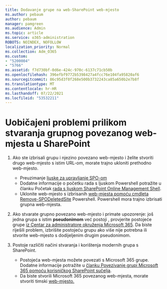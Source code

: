 ```yaml
---
title: Dodavanje grupe na web-SharePoint web-mjesto
ms.author: pebaum
author: pebaum
manager: pamgreen
ms.audience: Admin
ms.topic: article
ms.service: o365-administration
ROBOTS: NOINDEX, NOFOLLOW
localization_priority: Normal
ms.collection: Adm_O365
ms.custom:
- "5200004"
- "5766"
ms.assetid: f7d730bf-0d6e-424c-970c-6137c71cb50b
ms.openlocfilehash: 396efbf9772b5398427a4fcc76e104fa95820af6
ms.sourcegitcommit: 86c95d3f0f268e500b3732243ca85a650b2e7b8f
ms.translationtype: MT
ms.contentlocale: hr-HR
ms.lasthandoff: 07/22/2021
ms.locfileid: "53532211"
---
```

# <a name="common-issues-when-creating-a-group-connected-site-in-sharepoint"></a>Uobičajeni problemi prilikom stvaranja grupnog povezanog web-mjesta u SharePoint

1. Ako ste izbrisali grupu i njezino povezano web-mjesto i želite stvoriti drugo web-mjesto s istim URL-om, morate trajno ukloniti prethodno web-mjesto.

   - Preuzimanje [ljuske za upravljanje SPO-om](https://support.office.com/article/introduction-to-the-sharepoint-online-management-shell-c16941c3-19b4-4710-8056-34c034493429)
   - Dodatne informacije o početku rada s ljuskom Powershell potražite u članku Početak [rada s ljuskom SharePoint Online Management Shell](/powershell/module/sharepoint-online/remove-sposite).
   - Uklonite web-mjesto s izbrisanih [web-mjesta pomoću cmdleta Remove-SPODeletedSite](/powershell/module/sharepoint-online/remove-sposite?view=sharepoint-ps) Powershell. Powershell mora trajno izbrisati grupna web-mjesta.

1. Ako stvarate grupno povezano web-mjesto i primate upozorenje: još jedna grupa s istim **pseudonimom** već postoji , provjerite postojeće grupe [iz Centar za administratore okruženja Microsoft 365](https://admin.microsoft.com/AdminPortal/Home#/groups). Da biste riješili problem, izbrišite postojeću grupu ako više nije potrebna ili stvorite web-mjesto s dodijeljenim drugim pseudonimom.

1. Postoje različiti načini stvaranja i korištenja modernih grupa s SharePoint.

   - Postojeća web-mjesta možete povezati s Microsoft 365 grupe. Dodatne informacije potražite u [članku Povezivanje grupi Microsoft 365 pomoću korisničkog SharePoint sučelja](/sharepoint/dev/transform/modernize-connect-to-office365-group#connect-an-office-365-group-using-the-sharepoint-user-interface).
   - Da biste stvorili Microsoft 365 povezanog web-mjesta, morate stvoriti timski [web-mjesto.](https://admin.microsoft.com/sharepoint)
